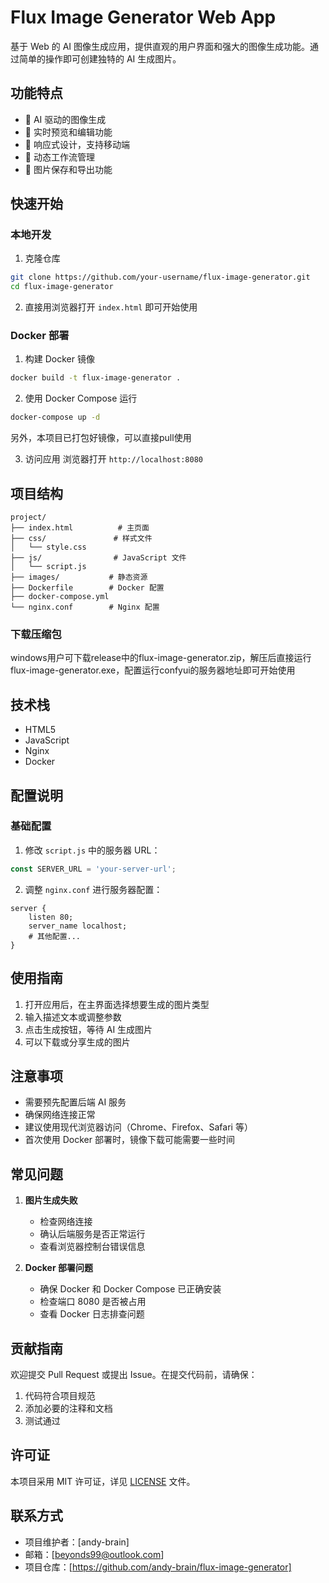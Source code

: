 # Flux Image Generator Web App

基于 Web 的 AI 图像生成应用，提供直观的用户界面和强大的图像生成功能。通过简单的操作即可创建独特的 AI 生成图片。

## 功能特点

- 🎨 AI 驱动的图像生成
- 💫 实时预览和编辑功能
- 📱 响应式设计，支持移动端
- 🔄 动态工作流管理
- 💾 图片保存和导出功能

## 快速开始

### 本地开发
1. 克隆仓库

```bash
git clone https://github.com/your-username/flux-image-generator.git
cd flux-image-generator
```

2. 直接用浏览器打开 `index.html` 即可开始使用

### Docker 部署

1. 构建 Docker 镜像

```bash
docker build -t flux-image-generator .
```

2. 使用 Docker Compose 运行
```bash
docker-compose up -d
```
另外，本项目已打包好镜像，可以直接pull使用

3. 访问应用
浏览器打开 `http://localhost:8080`

## 项目结构

```
project/
├── index.html          # 主页面
├── css/               # 样式文件
│   └── style.css
├── js/                # JavaScript 文件
│   └── script.js
├── images/           # 静态资源
├── Dockerfile        # Docker 配置
├── docker-compose.yml
└── nginx.conf        # Nginx 配置
```
### 下载压缩包
windows用户可下载release中的flux-image-generator.zip，解压后直接运行flux-image-generator.exe，配置运行confyui的服务器地址即可开始使用

## 技术栈

- HTML5
- JavaScript
- Nginx
- Docker

## 配置说明

### 基础配置
1. 修改 `script.js` 中的服务器 URL：
```javascript
const SERVER_URL = 'your-server-url';
```

2. 调整 `nginx.conf` 进行服务器配置：
```nginx
server {
    listen 80;
    server_name localhost;
    # 其他配置...
}
```

## 使用指南

1. 打开应用后，在主界面选择想要生成的图片类型
2. 输入描述文本或调整参数
3. 点击生成按钮，等待 AI 生成图片
4. 可以下载或分享生成的图片

## 注意事项

- 需要预先配置后端 AI 服务
- 确保网络连接正常
- 建议使用现代浏览器访问（Chrome、Firefox、Safari 等）
- 首次使用 Docker 部署时，镜像下载可能需要一些时间

## 常见问题

1. **图片生成失败**
   - 检查网络连接
   - 确认后端服务是否正常运行
   - 查看浏览器控制台错误信息

2. **Docker 部署问题**
   - 确保 Docker 和 Docker Compose 已正确安装
   - 检查端口 8080 是否被占用
   - 查看 Docker 日志排查问题

## 贡献指南

欢迎提交 Pull Request 或提出 Issue。在提交代码前，请确保：

1. 代码符合项目规范
2. 添加必要的注释和文档
3. 测试通过

## 许可证

本项目采用 MIT 许可证，详见 [LICENSE](LICENSE) 文件。

## 联系方式

- 项目维护者：[andy-brain]
- 邮箱：[beyonds99@outlook.com]
- 项目仓库：[https://github.com/andy-brain/flux-image-generator]

